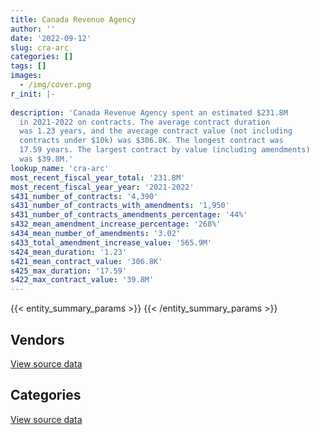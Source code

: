 ```yaml
---
title: Canada Revenue Agency
author: ''
date: '2022-09-12'
slug: cra-arc
categories: []
tags: []
images:
  - /img/cover.png
r_init: |-
  
description: 'Canada Revenue Agency spent an estimated $231.8M
  in 2021-2022 on contracts. The average contract duration
  was 1.23 years, and the average contract value (not including
  contracts under $10k) was $306.8K. The longest contract was
  17.59 years. The largest contract by value (including amendments)
  was $39.8M.'
lookup_name: 'cra-arc'
most_recent_fiscal_year_total: '231.8M'
most_recent_fiscal_year_year: '2021-2022'
s431_number_of_contracts: '4,390'
s431_number_of_contracts_with_amendments: '1,950'
s431_number_of_contracts_amendments_percentage: '44%'
s432_mean_amendment_increase_percentage: '268%'
s434_mean_number_of_amendments: '3.02'
s433_total_amendment_increase_value: '565.9M'
s424_mean_duration: '1.23'
s421_mean_contract_value: '306.8K'
s425_max_duration: '17.59'
s422_max_contract_value: '39.8M'
---
```


<script src="/rmarkdown-libs/htmlwidgets/htmlwidgets.js"></script>
<link href="/rmarkdown-libs/datatables-css/datatables-crosstalk.css" rel="stylesheet" />
<script src="/rmarkdown-libs/datatables-binding/datatables.js"></script>
<script src="/rmarkdown-libs/jquery/jquery-3.6.0.min.js"></script>
<link href="/rmarkdown-libs/dt-core-bootstrap/css/dataTables.bootstrap.min.css" rel="stylesheet" />
<link href="/rmarkdown-libs/dt-core-bootstrap/css/dataTables.bootstrap.extra.css" rel="stylesheet" />
<script src="/rmarkdown-libs/dt-core-bootstrap/js/jquery.dataTables.min.js"></script>
<script src="/rmarkdown-libs/dt-core-bootstrap/js/dataTables.bootstrap.min.js"></script>
<link href="/rmarkdown-libs/crosstalk/css/crosstalk.min.css" rel="stylesheet" />
<script src="/rmarkdown-libs/crosstalk/js/crosstalk.min.js"></script>
<script src="/rmarkdown-libs/htmlwidgets/htmlwidgets.js"></script>
<link href="/rmarkdown-libs/datatables-css/datatables-crosstalk.css" rel="stylesheet" />
<script src="/rmarkdown-libs/datatables-binding/datatables.js"></script>
<script src="/rmarkdown-libs/jquery/jquery-3.6.0.min.js"></script>
<link href="/rmarkdown-libs/dt-core-bootstrap/css/dataTables.bootstrap.min.css" rel="stylesheet" />
<link href="/rmarkdown-libs/dt-core-bootstrap/css/dataTables.bootstrap.extra.css" rel="stylesheet" />
<script src="/rmarkdown-libs/dt-core-bootstrap/js/jquery.dataTables.min.js"></script>
<script src="/rmarkdown-libs/dt-core-bootstrap/js/dataTables.bootstrap.min.js"></script>
<link href="/rmarkdown-libs/crosstalk/css/crosstalk.min.css" rel="stylesheet" />
<script src="/rmarkdown-libs/crosstalk/js/crosstalk.min.js"></script>

{{< entity_summary_params >}}
{{< /entity_summary_params >}}

## Vendors

<div id="htmlwidget-1" style="width:100%;height:auto;" class="datatables html-widget"></div>
<script type="application/json" data-for="htmlwidget-1">{"x":{"style":"bootstrap","filter":"none","vertical":false,"data":[["<a href=\"/vendors/2keys/\">2Keys<\/a>","<a href=\"/vendors/3d_datacomm/\">3D datacomm<\/a>","<a href=\"/vendors/4_office_automation/\">4 Office Automation<\/a>","<a href=\"/vendors/access_2_networks/\">Access 2 Networks<\/a>","<a href=\"/vendors/acme_future_security_controls/\">Acme Future Security Controls<\/a>","<a href=\"/vendors/act/\">ACT<\/a>","<a href=\"/vendors/advanced_business_interiors/\">Advanced Business Interiors<\/a>","<a href=\"/vendors/advanced_chippewa_technologies/\">Advanced Chippewa Technologies<\/a>","<a href=\"/vendors/altis_human_resources/\">Altis Human Resources<\/a>","<a href=\"/vendors/amazon/\">Amazon<\/a>","<a href=\"/vendors/applied_electonics/\">Applied Electonics<\/a>","<a href=\"/vendors/ari_financial_services/\">ARI Financial Services<\/a>","<a href=\"/vendors/artemp_personnel_services/\">Artemp Personnel Services<\/a>","<a href=\"/vendors/atlantic_business_interiors/\">Atlantic Business Interiors<\/a>","<a href=\"/vendors/avi_spl_canada/\">AVI SPL Canada<\/a>","<a href=\"/vendors/banctec_canada/\">BancTec Canada<\/a>","<a href=\"/vendors/banfield_seguin/\">Banfield Seguin<\/a>","<a href=\"/vendors/bayshore_healthcare/\">Bayshore Healthcare<\/a>","<a href=\"/vendors/bdo_canada/\">BDO Canada<\/a>","<a href=\"/vendors/bell_canada/\">Bell Canada<\/a>","<a href=\"/vendors/bio_nuclear_diagnostics/\">Bio Nuclear Diagnostics<\/a>","<a href=\"/vendors/bmc_software/\">Bmc Software<\/a>","<a href=\"/vendors/bmc_software_canada/\">BMC Software Canada<\/a>","<a href=\"/vendors/brookfield_global_integrated_solutions/\">Brookfield Global Integrated Solutions<\/a>","<a href=\"/vendors/ca/\">CA<\/a>","<a href=\"/vendors/calian/\">Calian<\/a>","<a href=\"/vendors/canada_post/\">Canada Post<\/a>","<a href=\"/vendors/canadian_corps_of_commissionaires/\">Canadian Corps of Commissionaires<\/a>","<a href=\"/vendors/canon/\">Canon<\/a>","<a href=\"/vendors/cansel_survey_equipment/\">Cansel Survey Equipment<\/a>","<a href=\"/vendors/carahsoft_technology/\">Carahsoft Technology<\/a>","<a href=\"/vendors/carleton_university/\">Carleton University<\/a>","<a href=\"/vendors/cbci_telecom/\">CBCI Telecom<\/a>","<a href=\"/vendors/cdw_canada/\">CDW Canada<\/a>","<a href=\"/vendors/cgi/\">CGI<\/a>","<a href=\"/vendors/charron_human_resources/\">Charron Human Resources<\/a>","<a href=\"/vendors/chubb_edwards/\">Chubb Edwards<\/a>","<a href=\"/vendors/cision_canada/\">Cision Canada<\/a>","<a href=\"/vendors/click_networks/\">Click Networks<\/a>","<a href=\"/vendors/closereach/\">CloseReach<\/a>","<a href=\"/vendors/cofomo/\">Cofomo<\/a>","<a href=\"/vendors/compugen/\">Compugen<\/a>","<a href=\"/vendors/contract_community/\">Contract Community<\/a>","<a href=\"/vendors/convergint_technologies/\">Convergint Technologies<\/a>","<a href=\"/vendors/cossette_communications/\">Cossette Communications<\/a>","<a href=\"/vendors/d_doyle_installations/\">D Doyle Installations<\/a>","<a href=\"/vendors/dalian_enterprises/\">Dalian Enterprises<\/a>","<a href=\"/vendors/data_communications_management/\">Data Communications Management<\/a>","<a href=\"/vendors/dell_computer/\">Dell Computer<\/a>","<a href=\"/vendors/deloitte/\">Deloitte<\/a>","<a href=\"/vendors/donna_cona/\">Donna Cona<\/a>","<a href=\"/vendors/dynabook_canada/\">Dynabook Canada<\/a>","<a href=\"/vendors/dynamic_personnel_consultants/\">Dynamic Personnel Consultants<\/a>","<a href=\"/vendors/ebsco_canada/\">EBSCO Canada<\/a>","<a href=\"/vendors/eclipsys_solutions/\">Eclipsys Solutions<\/a>","<a href=\"/vendors/ecole_de_langues_la_cite/\">Ecole De Langues La Cite<\/a>","<a href=\"/vendors/ekos_research_associates/\">Ekos Research Associates<\/a>","<a href=\"/vendors/emtec/\">Emtec<\/a>","<a href=\"/vendors/environics_research_group/\">Environics Research Group<\/a>","<a href=\"/vendors/ernst_young/\">Ernst Young<\/a>","<a href=\"/vendors/esri/\">ESRI<\/a>","<a href=\"/vendors/excel_human_resources/\">Excel Human Resources<\/a>","<a href=\"/vendors/factiva/\">Factiva<\/a>","<a href=\"/vendors/fca_canada/\">FCA Canada<\/a>","<a href=\"/vendors/feast_interactive/\">FEAST Interactive<\/a>","<a href=\"/vendors/fmc_professionals/\">FMC Professionals<\/a>","<a href=\"/vendors/ford_motor_company/\">Ford Motor Company<\/a>","<a href=\"/vendors/forrest_green_consulting/\">Forrest Green Consulting<\/a>","<a href=\"/vendors/forrester_research/\">Forrester Research<\/a>","<a href=\"/vendors/gartner/\">Gartner<\/a>","<a href=\"/vendors/general_dynamics/\">General Dynamics<\/a>","<a href=\"/vendors/general_motors/\">General Motors<\/a>","<a href=\"/vendors/genesis_integration/\">Genesis Integration<\/a>","<a href=\"/vendors/gilmore_reproductions/\">Gilmore Reproductions<\/a>","<a href=\"/vendors/global_knowledge/\">Global Knowledge<\/a>","<a href=\"/vendors/global_upholstery/\">Global Upholstery<\/a>","<a href=\"/vendors/grand_toy/\">Grand Toy<\/a>","<a href=\"/vendors/haworth/\">Haworth<\/a>","<a href=\"/vendors/hewlett_packard/\">Hewlett Packard<\/a>","<a href=\"/vendors/horizant/\">Horizant<\/a>","<a href=\"/vendors/hypertec/\">Hypertec<\/a>","<a href=\"/vendors/i4c_information_technology/\">I4C Information Technology<\/a>","<a href=\"/vendors/ibiska_telecom/\">Ibiska Telecom<\/a>","<a href=\"/vendors/ibm_canada/\">IBM Canada<\/a>","<a href=\"/vendors/insa/\">INSA<\/a>","<a href=\"/vendors/integra_networks/\">Integra Networks<\/a>","<a href=\"/vendors/integrated_distribution_systems/\">Integrated Distribution Systems<\/a>","<a href=\"/vendors/ipsos/\">Ipsos<\/a>","<a href=\"/vendors/ipss/\">IPSS<\/a>","<a href=\"/vendors/iron_mountain/\">Iron Mountain<\/a>","<a href=\"/vendors/it_net_consultants/\">IT NET Consultants<\/a>","<a href=\"/vendors/itex/\">ITEX<\/a>","<a href=\"/vendors/keydata_associates/\">Keydata Associates<\/a>","<a href=\"/vendors/kia_canada/\">Kia Canada<\/a>","<a href=\"/vendors/konica_minolta_business_solutions/\">Konica Minolta Business Solutions<\/a>","<a href=\"/vendors/kpmg/\">KPMG<\/a>","<a href=\"/vendors/language_research_development_group/\">Language Research Development Group<\/a>","<a href=\"/vendors/lannick_contract_solutions/\">Lannick Contract Solutions<\/a>","<a href=\"/vendors/lexisnexis_canada/\">LexisNexis Canada<\/a>","<a href=\"/vendors/lionbridge/\">Lionbridge<\/a>","<a href=\"/vendors/lowe_martin_company/\">Lowe Martin Company<\/a>","<a href=\"/vendors/maximus_canada/\">Maximus Canada<\/a>","<a href=\"/vendors/mdos_consulting/\">MDOS Consulting<\/a>","<a href=\"/vendors/media_q/\">Media Q<\/a>","<a href=\"/vendors/mgis/\">MGIS<\/a>","<a href=\"/vendors/microsoft_canada/\">Microsoft Canada<\/a>","<a href=\"/vendors/mishkumi_technologies/\">Mishkumi Technologies<\/a>","<a href=\"/vendors/mitsubishi_motor_sales/\">Mitsubishi Motor Sales<\/a>","<a href=\"/vendors/mnp/\">MNP<\/a>","<a href=\"/vendors/modis_canada/\">Modis Canada<\/a>","<a href=\"/vendors/moore_canada/\">Moore Canada<\/a>","<a href=\"/vendors/morneau_shepell/\">Morneau Shepell<\/a>","<a href=\"/vendors/nations_translation_group/\">Nations Translation Group<\/a>","<a href=\"/vendors/navpoint_consulting_group/\">Navpoint Consulting Group<\/a>","<a href=\"/vendors/newfound_recruiting/\">Newfound Recruiting<\/a>","<a href=\"/vendors/nimble_information_strategies/\">Nimble Information Strategies<\/a>","<a href=\"/vendors/nisha_techonologies/\">Nisha Techonologies<\/a>","<a href=\"/vendors/nitam_solutions/\">Nitam Solutions<\/a>","<a href=\"/vendors/northern_micro/\">Northern Micro<\/a>","<a href=\"/vendors/nova_networks/\">Nova Networks<\/a>","<a href=\"/vendors/nua_office/\">NUA Office<\/a>","<a href=\"/vendors/nuix_north_america/\">Nuix North America<\/a>","<a href=\"/vendors/opentext/\">OpenText<\/a>","<a href=\"/vendors/oracle_canada/\">Oracle Canada<\/a>","<a href=\"/vendors/paladin_group/\">Paladin Group<\/a>","<a href=\"/vendors/panasonic/\">Panasonic<\/a>","<a href=\"/vendors/pattison_sign_group/\">Pattison Sign Group<\/a>","<a href=\"/vendors/phaselock_systems_international/\">Phaselock Systems International<\/a>","<a href=\"/vendors/pitney_bowes/\">Pitney Bowes<\/a>","<a href=\"/vendors/postmedia_network/\">Postmedia Network<\/a>","<a href=\"/vendors/precisionit/\">PrecisionIT<\/a>","<a href=\"/vendors/pricewaterhouse_coopers/\">Pricewaterhouse Coopers<\/a>","<a href=\"/vendors/printers_plus/\">Printers Plus<\/a>","<a href=\"/vendors/proquest/\">ProQuest<\/a>","<a href=\"/vendors/prosci_canada/\">Prosci Canada<\/a>","<a href=\"/vendors/protak_consulting_group/\">Protak Consulting Group<\/a>","<a href=\"/vendors/purelogic/\">PureLogic<\/a>","<a href=\"/vendors/purespirit_solutions/\">PureSpirIT Solutions<\/a>","<a href=\"/vendors/qmr/\">QMR<\/a>","<a href=\"/vendors/r_e_gilmore_investments/\">R E Gilmore Investments<\/a>","<a href=\"/vendors/randstad/\">Randstad<\/a>","<a href=\"/vendors/ricoh/\">Ricoh<\/a>","<a href=\"/vendors/rogers/\">Rogers<\/a>","<a href=\"/vendors/s_p_global_market_intelligence/\">S P Global Market Intelligence<\/a>","<a href=\"/vendors/sap/\">SAP<\/a>","<a href=\"/vendors/sas_institute/\">SAS Institute<\/a>","<a href=\"/vendors/sdl_international_canada/\">SDL International Canada<\/a>","<a href=\"/vendors/securekey_technologies/\">SecureKey Technologies<\/a>","<a href=\"/vendors/shi_canada/\">SHI Canada<\/a>","<a href=\"/vendors/si_systems/\">SI Systems<\/a>","<a href=\"/vendors/sierra_systems_group/\">Sierra Systems Group<\/a>","<a href=\"/vendors/softchoice/\">Softchoice<\/a>","<a href=\"/vendors/solotech/\">Solotech<\/a>","<a href=\"/vendors/st_joseph_print_group/\">St Joseph Print Group<\/a>","<a href=\"/vendors/stoneworks_technologies/\">Stoneworks Technologies<\/a>","<a href=\"/vendors/supremex/\">SupremeX<\/a>","<a href=\"/vendors/systemscope/\">Systemscope<\/a>","<a href=\"/vendors/taligent_consulting/\">Taligent Consulting<\/a>","<a href=\"/vendors/tankatek/\">Tankatek<\/a>","<a href=\"/vendors/teknion/\">Teknion<\/a>","<a href=\"/vendors/teksystems_canada/\">Teksystems Canada<\/a>","<a href=\"/vendors/telecom_computer_services/\">Telecom Computer Services<\/a>","<a href=\"/vendors/telus_canada/\">Telus Canada<\/a>","<a href=\"/vendors/teramach_technologies/\">Teramach Technologies<\/a>","<a href=\"/vendors/thales/\">Thales<\/a>","<a href=\"/vendors/the_masha_krupp_translation_group/\">The Masha Krupp Translation Group<\/a>","<a href=\"/vendors/the_right_door_consulting/\">The Right Door Consulting<\/a>","<a href=\"/vendors/thomson_reuters/\">Thomson Reuters<\/a>","<a href=\"/vendors/toshiba_canada/\">Toshiba Canada<\/a>","<a href=\"/vendors/toyota/\">Toyota<\/a>","<a href=\"/vendors/tpg_technology_consultants/\">TPG Technology Consultants<\/a>","<a href=\"/vendors/trm_technologies/\">TRM Technologies<\/a>","<a href=\"/vendors/tyco_integrated_fire_security/\">Tyco Integrated Fire Security<\/a>","<a href=\"/vendors/university_of_ottawa/\">University of Ottawa<\/a>","<a href=\"/vendors/veritaaq_technology_house/\">Veritaaq Technology House<\/a>","<a href=\"/vendors/wolters_kluwer/\">Wolters Kluwer<\/a>","<a href=\"/vendors/workplace_health_and_cost_solutions/\">Workplace Health and Cost Solutions<\/a>","<a href=\"/vendors/xerox/\">Xerox<\/a>","<a href=\"/vendors/zernam_enterprise/\">Zernam Enterprise<\/a>"],[60025.6,null,71374.05,6758.82,12122.33,null,21520.38,63414.43,13027.64,null,null,9995.7,0,null,null,1088170.25,null,null,202212.26,2866799.61,0,287371.4,22350.18,null,null,3548694.54,1633471.53,164664.44,20804.77,29455.3,4426.6,18730.14,null,10448564.61,52261.09,1321591.19,144444.91,175682.35,null,166745.54,608162.23,126447.61,null,null,5370559.59,47896.69,71835.07,6322584.07,30862.04,132884.59,null,null,26189.25,100374.66,398114.3,null,null,null,154709.98,799457.75,null,331226.78,84792,159673.6,275686.1,29917.22,null,1505509.07,20731.51,1420443.61,14170.29,37686.6,28689.03,null,null,13982.79,0,52510.35,39728.9,76928.03,123822.24,13316.65,411100.3,9460439.19,null,10586.43,null,null,null,8219079.55,347264.21,295628.98,null,null,null,6918.46,3687.24,27205.11,120555,90214.11,null,null,null,12348.74,null,774335.14,123458.56,null,null,2579493.78,2085948.74,619590.81,null,null,null,null,2414792.13,null,5537703.79,47279.56,null,null,1661932.87,3856374.63,2732.62,null,null,56983.17,680963.29,41623.63,427189.75,117276.78,492949.25,81209.96,30430.9,40116.73,null,289779.61,133018.1,79231.24,3541700.95,null,9896.43,396659.23,3527675.67,779714.34,7854.57,null,12062.83,2174083.75,null,579179.9,22184.36,0,282347.77,1993881.1,211875,null,null,368881.69,565943.91,12965.73,45237.14,22028.91,null,null,101580.52,1141834.12,6225473.44,55243.41,8196876.55,null,71189.01,null,22437878.23,1176483.36,0,64228.86,null],[null,null,7203.66,16092.86,33.21,null,117147.95,78595.51,171180.45,140504.4,160467.49,7514.7,0,null,null,979193.53,4227.81,0,null,3577296.41,0,288158.72,null,24234.32,142.52,5191429.42,1815980.34,194045.6,null,35101.24,38108.21,36705.06,83340.91,3993620.33,null,1422776.07,144634.33,146765.61,null,167202.38,1975678.35,70287.55,26276.67,69104.65,2162021.54,11062.19,null,5325737.42,16950,715352.58,null,32618.58,null,92124.69,564293.31,null,19831.5,180622.27,42727.02,801648.05,null,167805.29,98689.68,57233.37,652427.03,68441.13,84410.15,1509633.76,561586.77,508808.09,null,null,48500.83,10493.75,null,null,0,null,null,59534.02,1553289.3,null,null,9614771.08,4152.31,null,47618.59,null,null,8460752.94,1040.05,183910.02,189252.4,null,null,6937.41,3403.47,26881.24,120904.72,179889.09,0,null,90323.09,39550,0,829999.8,null,56112.91,null,null,2836108.37,802205.73,null,24521,null,702548.65,10393247.25,6417,836249.31,10789.24,9533.61,890090.15,1495762.89,3866940.04,8265.61,59198.16,null,null,787353.24,27120,null,44856.42,722908.67,87313.6,30430.9,82324.42,null,2240443.72,184371.51,71857.97,668728.49,null,12730.53,397745.97,3854332.76,343696.18,28747.72,13268.39,13197.49,4075861.78,null,766667.86,null,0,413357.13,2230134.36,139622.37,11197.18,null,1862772.7,636434.19,null,null,1145937.7,null,10874.63,24238.5,1299959.66,18484452.89,null,10766100.81,null,64796.04,22600.2,27384209.67,1174022.53,0,80154.52,25717.61],[null,null,6276.48,28529.42,null,95500.4,64119.76,1781982.93,35395.3,322541.54,0,5697.29,null,536769.66,727.49,976518.14,5800.94,0,null,2833729.82,0,287371.4,null,94361.2,51878.16,6342198.43,1922114.81,2730491.88,null,39861.04,13133.85,12217.54,null,3087102.36,null,35715.34,20836.71,108927.12,null,166745.54,3112219.8,59481.16,11466.46,106877.95,8198177.3,null,null,5055322.52,null,565540.34,null,null,null,85257.91,1368601.68,17355,null,366261.83,null,799457.75,null,244834.31,79869.75,106215.52,685853.5,69418.87,null,1505509.07,375907.52,2266333.69,null,null,18258.9,null,21470,null,24298.06,null,null,98351.68,2516121.4,null,null,7257073.08,11030.9,112066,null,176775.59,null,8721261.27,10259.95,31871.56,null,null,39539.25,6918.46,11061.26,null,122720.91,7298.96,0,1187846.81,84390.03,39550,0,1246289.79,null,27049.25,26894,null,2713918.15,754496.74,56782.96,null,165016.09,2432421.39,284598.43,29260.07,39469209.23,14885.91,3666.77,1012096.28,1093055.91,3856374.63,5510.4,20267.79,65626.57,57027.15,583656.25,29330.28,null,60198.33,299238.53,79516.72,269258.46,null,11300,1631043.03,195331.31,38975.42,1900981,450204.52,13622.07,396659.23,5360762.97,292718.82,30807.48,65831.61,19647.38,6300136.64,525436.27,831834.73,null,0,412227.74,2598951.67,283123.13,128544.58,null,2531426.61,1116498.72,null,3170.04,844268.49,37608.68,39692.41,null,1178598.3,10886713.01,null,14878241.48,null,39014.78,null,32741243.28,1186597.31,0,44838.58,66511.07],[null,82887.88,39720.31,null,null,2121823.66,null,1060822.81,198384.91,1251541.91,0,9437.8,null,1042838.72,375228.74,1088831.44,null,0,null,2970725,0,55112.32,184650.55,null,17467.01,8266620.37,1461765.37,3179735.5,null,23080.36,72328.29,30064.4,26419.47,1158790.46,null,64574.86,10848,125949.37,14047.99,306801.24,4315865.61,104040.31,null,106877.95,7613756.8,null,null,4907575.88,99737.98,569402.58,11275184.47,null,null,113573.49,1316440.91,null,null,183632.64,3132.46,1006135.05,12393.29,244834.31,102878.89,68407.88,834011.13,132210,95085.9,1505509.07,174329.34,1432673.91,null,null,82076.95,null,70581.1,null,0,null,14243.47,74383.54,965978.58,null,null,5078914.9,null,null,null,158037.11,616487.57,8632135.62,null,10752.1,null,15133.37,null,6918.46,null,null,164213.19,4059.42,0,3080348.51,266965.89,39550,0,1304381.1,null,null,18196.8,null,2482719.27,320506.87,null,null,194921.91,5629622.88,223852.82,287070.5,35047926.61,65150.69,null,1012096.28,1210234.34,3856374.63,null,null,null,null,612725.79,10210.23,null,378844.93,60351.19,86252.21,857273.37,null,null,179682.66,346758.27,99326.18,3631439.94,null,13892.64,396659.23,3830595.96,292718.82,45514.87,null,655.12,6026165.56,1045385.66,545135.17,null,0,412227.74,2081585.58,289962.28,null,746535.65,2431482.72,1519230.95,14036.9,20605.26,6105.44,93560.92,null,null,1044114.52,null,null,15791396.2,140592.99,25546.67,null,35214176.78,1316409.34,null,31861.3,null]],"container":"<table class=\"table table-striped table-hover row-border order-column display\">\n  <thead>\n    <tr>\n      <th>Vendor<\/th>\n      <th>2018-2019<\/th>\n      <th>2019-2020<\/th>\n      <th>2020-2021<\/th>\n      <th>2021-2022<\/th>\n    <\/tr>\n  <\/thead>\n<\/table>","options":{"order":[[4,"desc"]],"pageLength":10,"autoWidth":true,"columnDefs":[{"targets":1,"render":"function(data, type, row, meta) {\n    return type !== 'display' ? data : DTWidget.formatCurrency(data, \"$\", 2, 3, \",\", \".\", true, null);\n  }"},{"targets":2,"render":"function(data, type, row, meta) {\n    return type !== 'display' ? data : DTWidget.formatCurrency(data, \"$\", 2, 3, \",\", \".\", true, null);\n  }"},{"targets":3,"render":"function(data, type, row, meta) {\n    return type !== 'display' ? data : DTWidget.formatCurrency(data, \"$\", 2, 3, \",\", \".\", true, null);\n  }"},{"targets":4,"render":"function(data, type, row, meta) {\n    return type !== 'display' ? data : DTWidget.formatCurrency(data, \"$\", 2, 3, \",\", \".\", true, null);\n  }"},{"width":"16%","targets":[1,2,3,4]},{"className":"dt-right","targets":[1,2,3,4]}],"orderClasses":false}},"evals":["options.columnDefs.0.render","options.columnDefs.1.render","options.columnDefs.2.render","options.columnDefs.3.render"],"jsHooks":[]}</script>
<p class="text-right">
<a href="https://github.com/GoC-Spending/contracts-data/tree/main/data/out/departments/cra-arc/summary_by_fiscal_year_by_vendor.csv" class="source-data-link btn btn-link">View source data</a>
</p>

## Categories

<div id="htmlwidget-2" style="width:100%;height:auto;" class="datatables html-widget"></div>
<script type="application/json" data-for="htmlwidget-2">{"x":{"style":"bootstrap","filter":"none","vertical":false,"data":[["<a href=\"/categories/facilities_and_construction/\">Facilities and construction<\/a>","<a href=\"/categories/office_management/\">Office management<\/a>","<a href=\"/categories/professional_services/\">Professional services<\/a>","<a href=\"/categories/information_technology/\">Information technology<\/a>","<a href=\"/categories/medical/\">Medical<\/a>","<a href=\"/categories/transportation_and_logistics/\">Transportation and logistics<\/a>","<a href=\"/categories/industrial_products_and_services/\">Industrial products and services<\/a>","<a href=\"/categories/security_and_protection/\">Security and protection<\/a>","<a href=\"/categories/human_capital/\">Human capital<\/a>"],[95126.04,12948972.83,22413795.79,106512163.17,922202.58,643840.5,1756167.6,352995.68,7447518.49],[68053.21,14235688.69,20232954.69,130915737.24,806517.9,663969.17,378624.19,452616.11,8201455.61],[67317.38,15200962.25,28711621.93,171148989.38,762280.57,765790.51,1103016.61,2927711.65,8945826.48],[59023.34,14376620.45,33196570.07,166622112.95,1614131.32,787863.63,1206429.78,3362979.74,10548141.09]],"container":"<table class=\"table table-striped table-hover row-border order-column display\">\n  <thead>\n    <tr>\n      <th>Category<\/th>\n      <th>2018-2019<\/th>\n      <th>2019-2020<\/th>\n      <th>2020-2021<\/th>\n      <th>2021-2022<\/th>\n    <\/tr>\n  <\/thead>\n<\/table>","options":{"order":[[4,"desc"]],"dom":"t","pageLength":30,"autoWidth":true,"columnDefs":[{"targets":1,"render":"function(data, type, row, meta) {\n    return type !== 'display' ? data : DTWidget.formatCurrency(data, \"$\", 2, 3, \",\", \".\", true, null);\n  }"},{"targets":2,"render":"function(data, type, row, meta) {\n    return type !== 'display' ? data : DTWidget.formatCurrency(data, \"$\", 2, 3, \",\", \".\", true, null);\n  }"},{"targets":3,"render":"function(data, type, row, meta) {\n    return type !== 'display' ? data : DTWidget.formatCurrency(data, \"$\", 2, 3, \",\", \".\", true, null);\n  }"},{"targets":4,"render":"function(data, type, row, meta) {\n    return type !== 'display' ? data : DTWidget.formatCurrency(data, \"$\", 2, 3, \",\", \".\", true, null);\n  }"},{"width":"16%","targets":[1,2,3,4]},{"className":"dt-right","targets":[1,2,3,4]}],"orderClasses":false,"lengthMenu":[10,25,30,50,100]}},"evals":["options.columnDefs.0.render","options.columnDefs.1.render","options.columnDefs.2.render","options.columnDefs.3.render"],"jsHooks":[]}</script>
<p class="text-right">
<a href="https://github.com/GoC-Spending/contracts-data/tree/main/data/out/departments/cra-arc/summary_by_fiscal_year_by_category.csv" class="source-data-link btn btn-link">View source data</a>
</p>

